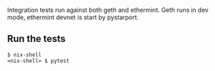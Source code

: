 Integration tests run against both geth and ethermint. Geth runs in dev mode, ethermint devnet is start by pystarport.

## Run the tests

```
$ nix-shell
<nix-shell> $ pytest
```

